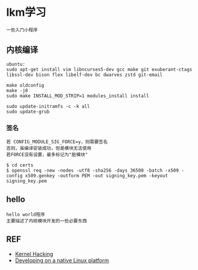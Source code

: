 # lkm学习
```
一些入门小程序
```

## 内核编译
```
ubuntu:
sudo apt-get install vim libncurses5-dev gcc make git exuberant-ctags libssl-dev bison flex libelf-dev bc dwarves zstd git-email

make oldconfig
make -j8
sudo make INSTALL_MOD_STRIP=1 modules_install install

sudo update-initramfs -c -k all
sudo update-grub
```

### 签名
```
若 CONFIG_MODULE_SIG_FORCE=y，则需要签名
否则，虽编译安装成功，但是模块无法使用
若FORCE没有设置，最多标记为"脏模块"

$ cd certs
$ openssl req -new -nodes -utf8 -sha256 -days 36500 -batch -x509 -config x509.genkey -outform PEM -out signing_key.pem -keyout signing_key.pem
```

## hello
```
hello world程序
主要描述了内核模块开发的一些必要东西
```

## REF
* [Kernel Hacking](https://kernelnewbies.org/)
* [Developing on a native Linux platform](https://kernelnewbies.org/OutreachyfirstpatchSetup)
